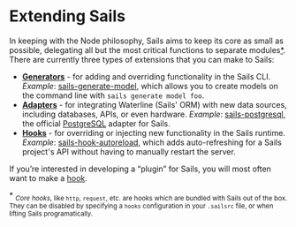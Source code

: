 # Extending Sails

In keeping with the Node philosophy, Sails aims to keep its core as small as possible, delegating all but the most critical functions to separate modules[*](./#foot1).  There are currently three types of extensions that you can make to Sails:

+ [**Generators**](http://sailsjs.org/documentation/concepts/extending-sails/Generators) - for adding and overriding functionality in the Sails CLI.  *Example*: [sails-generate-model](https://www.npmjs.com/package/sails-generate-model), which allows you to create models on the command line with `sails generate model foo`.
+ [**Adapters**](http://sailsjs.org/documentation/concepts/extending-sails/Adapters) - for integrating Waterline (Sails' ORM) with new data sources, including databases, APIs, or even hardware. *Example*: [sails-postgresql](https://www.npmjs.com/package/sails-postgresql), the official [PostgreSQL](http://www.postgresql.org/) adapter for Sails.
+ [**Hooks**](http://sailsjs.org/documentation/concepts/extending-sails/Hooks) - for overriding or injecting new functionality in the Sails runtime.  *Example*: [sails-hook-autoreload](https://www.npmjs.com/package/sails-hook-autoreload), which adds auto-refreshing for a Sails project's API without having to manually restart the server.

If you&rsquo;re interested in developing a &ldquo;plugin&rdquo; for Sails, you will most often want to make a [hook](http://sailsjs.org/documentation/concepts/extending-sails/Hooks).  

<a name="foot1">*</a> <sub>_Core hooks_, like `http`, `request`, etc. are hooks which are bundled with Sails out of the box.  They can be disabled by specifying a `hooks` configuration in your `.sailsrc` file, or when lifting Sails programatically.</sub>


<docmeta name="displayName" value="Extending Sails">
